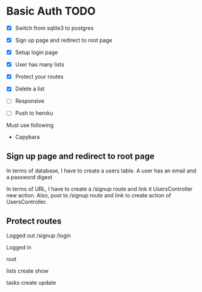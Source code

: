 # Basic Auth TODO

- [x] Switch from sqlite3 to postgres
- [x] Sign up page and redirect to root page
- [x] Setup login page
- [x] User has many lists
- [x] Protect your routes
- [x] Delete a list
- [ ] Responsive
- [ ] Push to heroku


Must use following
- Capybara

## Sign up page and redirect to root page

In terms of database, I have to create a users table. A user has an email and a password digest

In terms of URL, I have to create a /signup route and link it UsersController new action. Also, post to /signup route and link to create action of UsersController.

## Protect routes

Logged out
/signup
/login


Logged in

root

lists
  create
  show

tasks
  create
  update
